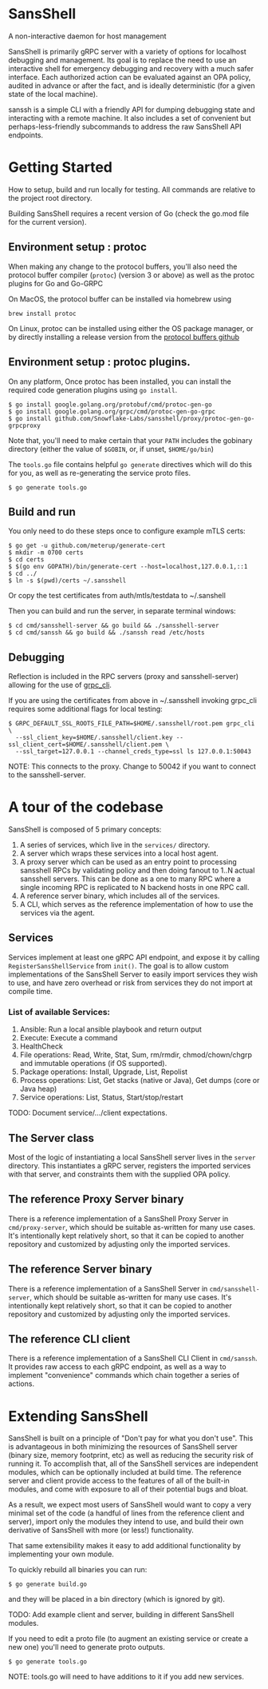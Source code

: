 # SansShell
A non-interactive daemon for host management

SansShell is primarily gRPC server with a variety of options for localhost
debugging and management. Its goal is to replace the need to use an
interactive shell for emergency debugging and recovery with a much safer
interface. Each authorized action can be evaluated against an OPA policy,
audited in advance or after the fact, and is ideally deterministic (for a given
state of the local machine).

sanssh is a simple CLI with a friendly API for dumping debugging state and
interacting with a remote machine.  It also includes a set of convenient but
perhaps-less-friendly subcommands to address the raw SansShell API endpoints.

# Getting Started
How to setup, build and run locally for testing.  All commands are relative to
the project root directory.

Building SansShell requires a recent version of Go (check the go.mod file for
the current version).

## Environment setup : protoc

When making any change to the protocol buffers, you'll also need the protocol
buffer compiler (`protoc`) (version 3 or above) as well as the protoc plugins
for Go and Go-GRPC

On MacOS, the protocol buffer can be installed via homebrew using
```
brew install protoc
```

On Linux, protoc can be installed using either the OS package manager, or by
directly installing a release version from the [protocol buffers github][1]

## Environment setup : protoc plugins.

On any platform, Once protoc has been installed, you can install the required 
code generation plugins using `go install`.

```
$ go install google.golang.org/protobuf/cmd/protoc-gen-go
$ go install google.golang.org/grpc/cmd/protoc-gen-go-grpc
$ go install github.com/Snowflake-Labs/sansshell/proxy/protoc-gen-go-grpcproxy
```

Note that, you'll need to make certain that your `PATH` includes the gobinary
directory (either the value of `$GOBIN`, or, if unset, `$HOME/go/bin`)

The `tools.go` file contains helpful `go generate` directives which will
do this for you, as well as re-generating the service proto files.

```
$ go generate tools.go
```

## Build and run
You only need to do these steps once to configure example mTLS certs:
```
$ go get -u github.com/meterup/generate-cert
$ mkdir -m 0700 certs
$ cd certs
$ $(go env GOPATH)/bin/generate-cert --host=localhost,127.0.0.1,::1
$ cd ../
$ ln -s $(pwd)/certs ~/.sansshell
```

Or copy the test certificates from auth/mtls/testdata to ~/.sanshell

Then you can build and run the server, in separate terminal windows:
```
$ cd cmd/sansshell-server && go build && ./sansshell-server
$ cd cmd/sanssh && go build && ./sanssh read /etc/hosts
```

## Debugging
Reflection is included in the RPC servers (proxy and sansshell-server)
allowing for the use of [grpc_cli](https://github.com/grpc/grpc/blob/master/doc/command_line_tool.md).

If you are using the certificates from above in ~/.sansshell invoking
grpc_cli requires some additional flags for local testing:

```
$ GRPC_DEFAULT_SSL_ROOTS_FILE_PATH=$HOME/.sansshell/root.pem grpc_cli \
  --ssl_client_key=$HOME/.sansshell/client.key --ssl_client_cert=$HOME/.sansshell/client.pem \
  --ssl_target=127.0.0.1 --channel_creds_type=ssl ls 127.0.0.1:50043
```

NOTE: This connects to the proxy. Change to 50042 if you want to connect to the sansshell-server.

# A tour of the codebase
SansShell is composed of 5 primary concepts:
   1. A series of services, which live in the `services/` directory.
   1. A server which wraps these services into a local host agent.
   1. A proxy server which can be used as an entry point to processing sansshell
      RPCs by validating policy and then doing fanout to 1..N actual
      sansshell servers. This can be done as a one to many RPC where
      a single incoming RPC is replicated to N backend hosts in one RPC call.
   1. A reference server binary, which includes all of the services.
   1. A CLI, which serves as the reference implementation of how to use the
      services via the agent.

## Services
Services implement at least one gRPC API endpoint, and expose it by calling
`RegisterSansShellService` from `init()`.  The goal is to allow custom
implementations of the SansShell Server to easily import services they wish to
use, and have zero overhead or risk from services they do not import at compile
time.

### List of available Services:
1. Ansible: Run a local ansible playbook and return output
1. Execute: Execute a command
1. HealthCheck
1. File operations: Read, Write, Stat, Sum, rm/rmdir, chmod/chown/chgrp
   and immutable operations (if OS supported).
1. Package operations: Install, Upgrade, List, Repolist
1. Process operations: List, Get stacks (native or Java), Get dumps (core or Java heap)
1. Service operations: List, Status, Start/stop/restart


TODO: Document service/.../client expectations.

## The Server class
Most of the logic of instantiating a local SansShell server lives in the
`server` directory.  This instantiates a gRPC server, registers the imported
services with that server, and constraints them with the supplied OPA policy.

## The reference Proxy Server binary
There is a reference implementation of a SansShell Proxy Server in
`cmd/proxy-server`, which should be suitable as-written for many use cases.
It's intentionally kept relatively short, so that it can be copied to another
repository and customized by adjusting only the imported services.

## The reference Server binary
There is a reference implementation of a SansShell Server in
`cmd/sansshell-server`, which should be suitable as-written for many use cases.
It's intentionally kept relatively short, so that it can be copied to another
repository and customized by adjusting only the imported services.

## The reference CLI client
There is a reference implementation of a SansShell CLI Client in
`cmd/sanssh`.  It provides raw access to each gRPC endpoint, as well
as a way to implement "convenience" commands which chain together a series of
actions.

# Extending SansShell
SansShell is built on a principle of "Don't pay for what you don't use".  This
is advantageous in both minimizing the resources of SansShell server (binary
size, memory footprint, etc) as well as reducing the security risk of running
it.  To accomplish that, all of the SansShell services are independent modules,
which can be optionally included at build time.  The reference server and
client provide access to the features of all of the built-in modules, and come
with exposure to all of their potential bugs and bloat.

As a result, we expect most users of SansShell would want to copy a very
minimal set of the code (a handful of lines from the reference client and
server), import only the modules they intend to use, and build their own
derivative of SansShell with more (or less!) functionality.

That same extensibility makes it easy to add additional functionality by
implementing your own module.

To quickly rebuild all binaries you can run:
```
$ go generate build.go
```

and they will be placed in a bin directory (which is ignored by git).

TODO: Add example client and server, building in different SansShell modules.

If you need to edit a proto file (to augment an existing service or 
create a new one) you'll need to generate proto outputs.

```
$ go generate tools.go
```

NOTE: tools.go will need to have additions to it if you add new services.

[1]: https://github.com/protocolbuffers/protobuf/releases
